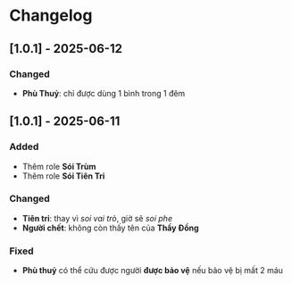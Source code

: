 # Changelog

## [1.0.1] - 2025-06-12

### Changed

- **Phù Thuỷ**: chỉ được dùng 1 bình trong 1 đêm

## [1.0.1] - 2025-06-11

### Added

- Thêm role **Sói Trùm**
- Thêm role **Sói Tiên Tri**

### Changed

- **Tiên tri**: thay vì _soi vai trò_, giờ sẽ _soi phe_
- **Người chết**: không còn thấy tên của **Thầy Đồng**

### Fixed

- **Phù thuỷ** có thể cứu được người **được bảo vệ** nếu bảo vệ bị mất 2 máu
